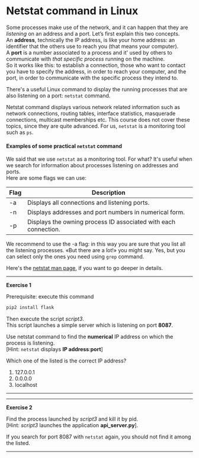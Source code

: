 # Netstat command in Linux

Some processes make use of the network, and it can happen that they are *listening* on an address and a port.
Let’s first explain this two concepts. <br>
An **address**, technically the IP address, is like your home address: an identifier that the others use to reach you (that means your computer).
<br>
A **port** is a number associated to a process and it' used by others to communicate with *that specific process* running on the machine. <br>
So it works like this: to establish a connection, those who want to contact you have to specify the address, in order to reach your computer, and the port,
in order to communicate with the specific process they intend to.

There's a useful Linux command to display the running processes that are also listening on a port: ``netstat`` command.


Netstat command displays various network related information such as network connections, routing tables, interface statistics, masquerade connections, multicast memberships etc. This course does not cover these topics, since they are quite advanced. For us, ``netstat`` is a monitoring tool such as ``ps``.

#### Examples of some practical ``netstat`` command

We said that we use ``netstat`` as a monitoring tool. For what? It's useful when we search for information about processes listening on addresses and ports. <br>
Here are some flags we can use:

| **Flag** | **Description** |
| -------- | --------------- |
| -a | Displays all connections and listening ports. |
| -n | Displays addresses and port numbers in numerical form. |
| -p | Displays the owning process ID associated with each connection. |

We recommend to use the -a flag: in this way you are sure that you list all the listening processes. «But there are a lot!»
 you might say. Yes, but you can select only the ones you need using ``grep`` command.
 
Here's the [netstat man page](https://linux.die.net/man/8/netstat), if you want to go deeper in details.

---
**Exercise 1**

Prerequisite: execute this command
```bash
pip2 install flask
```
Then execute the script *script3*.
<br>
This script launches a simple server which is listening on port **8087**.

Use netstat command to find the **numerical** IP address on which the process is listening.<br>
  [Hint: ``netstat`` displays **IP address**:**port**]

Which one of the listed is the correct IP address?
1. 127.0.0.1
2. 0.0.0.0
3. localhost

---

---
**Exercise 2**

Find the process launched by *script3* and kill it by pid.
<br>
  [Hint: *script3* launches the application **api_server.py**].

If you search for port 8087 with ``netstat`` again, you should not find it among the listed.


---
